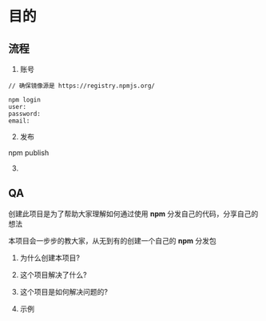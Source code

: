 # 目的

## 流程

1. 账号

```
// 确保镜像源是 https://registry.npmjs.org/

npm login
user:
password:
email:

```
2. 发布

npm publish

3. 

## QA

创建此项目是为了帮助大家理解如何通过使用 **npm** 分发自己的代码，分享自己的想法

本项目会一步步的教大家，从无到有的创建一个自己的 **npm** 分发包

1. 为什么创建本项目?

2. 这个项目解决了什么?

3. 这个项目是如何解决问题的?

4. 示例
